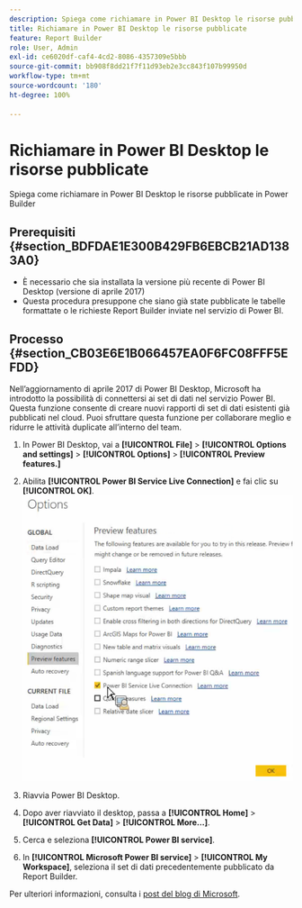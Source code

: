 ```yaml
---
description: Spiega come richiamare in Power BI Desktop le risorse pubblicate in Power Builder
title: Richiamare in Power BI Desktop le risorse pubblicate
feature: Report Builder
role: User, Admin
exl-id: ce6020df-caf4-4cd2-8086-4357309e5bbb
source-git-commit: bb908f8dd21f7f11d93eb2e3cc843f107b99950d
workflow-type: tm+mt
source-wordcount: '180'
ht-degree: 100%

---
```


# Richiamare in Power BI Desktop le risorse pubblicate

Spiega come richiamare in Power BI Desktop le risorse pubblicate in Power Builder

## Prerequisiti {#section_BDFDAE1E300B429FB6EBCB21AD1383A0}

* È necessario che sia installata la versione più recente di Power BI Desktop (versione di aprile 2017)
* Questa procedura presuppone che siano già state pubblicate le tabelle formattate o le richieste Report Builder inviate nel servizio di Power BI.

## Processo {#section_CB03E6E1B066457EA0F6FC08FFF5EFDD}

Nell’aggiornamento di aprile 2017 di Power BI Desktop, Microsoft ha introdotto la possibilità di connettersi ai set di dati nel servizio Power BI. Questa funzione consente di creare nuovi rapporti di set di dati esistenti già pubblicati nel cloud. Puoi sfruttare questa funzione per collaborare meglio e ridurre le attività duplicate all’interno del team.

1. In Power BI Desktop, vai a **[!UICONTROL File]** > **[!UICONTROL Options and settings]** > **[!UICONTROL Options]** > **[!UICONTROL Preview features.]**
1. Abilita **[!UICONTROL Power BI Service Live Connection]** e fai clic su **[!UICONTROL OK]**. ![Fai clic su Connessione live al servizio Power BI e quindi su OK. ](assets/bi-preview-features.png)

1. Riavvia Power BI Desktop.
1. Dopo aver riavviato il desktop, passa a **[!UICONTROL Home]** > **[!UICONTROL Get Data]** > **[!UICONTROL More...]**.
1. Cerca e seleziona **[!UICONTROL Power BI service]**.
1. In **[!UICONTROL Microsoft Power BI service]** > **[!UICONTROL My Workspace]**, seleziona il set di dati precedentemente pubblicato da Report Builder.

Per ulteriori informazioni, consulta i [post del blog di Microsoft](https://powerbi.microsoft.com/en-us/blog/connecting-to-datasets-in-the-power-bi-service-from-desktop/).
